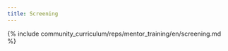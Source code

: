 ```yaml
---
title: Screening
---
```



{% include community_curriculum/reps/mentor_training/en/screening.md %}
